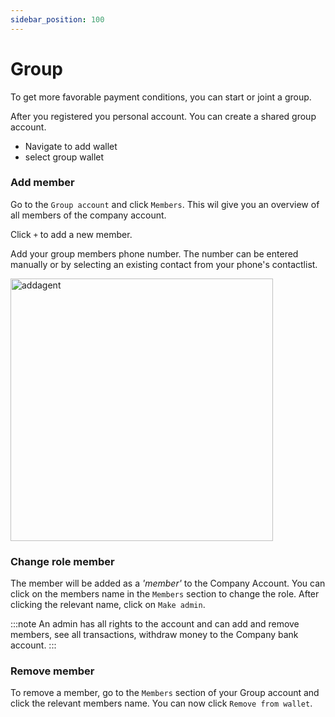 ```yaml
---
sidebar_position: 100
---
```


# Group

To get more favorable payment conditions, you can start or joint a group. 

After you registered you personal account. You can create a shared group account. 

- Navigate to add wallet
- select group wallet

### Add member

Go to the `Group account` and click `Members`. This wil give you an overview of all members of the company account.

Click `+` to add a new member.

Add your group members phone number. The number can be entered manually or by selecting an existing contact from your phone's contactlist.

<img src="/register/addagent.png" alt="addagent" width="420"/>

### Change role member
The member will be added as a *'member'* to the Company Account. You can click on the members name in the `Members` section to change the role. After clicking the relevant name, click on `Make admin`.

:::note
An admin has all rights to the account and can add and remove members, see all transactions, withdraw money to the Company bank account.
:::

### Remove member
To remove a member, go to the `Members` section of your Group account and click the relevant members name. You can now click `Remove from wallet`.
 
